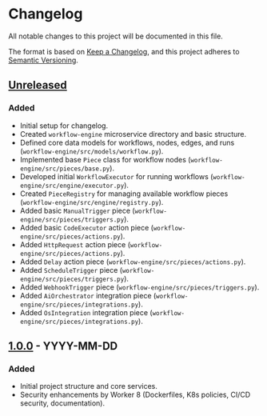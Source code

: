 # Changelog

All notable changes to this project will be documented in this file.

The format is based on [Keep a Changelog](https://keepachangelog.com/en/1.0.0/),
and this project adheres to [Semantic Versioning](https://semver.org/spec/v2.0.0.html).

## [Unreleased]

### Added
- Initial setup for changelog.
- Created `workflow-engine` microservice directory and basic structure.
- Defined core data models for workflows, nodes, edges, and runs (`workflow-engine/src/models/workflow.py`).
- Implemented base `Piece` class for workflow nodes (`workflow-engine/src/pieces/base.py`).
- Developed initial `WorkflowExecutor` for running workflows (`workflow-engine/src/engine/executor.py`).
- Created `PieceRegistry` for managing available workflow pieces (`workflow-engine/src/engine/registry.py`).
- Added basic `ManualTrigger` piece (`workflow-engine/src/pieces/triggers.py`).
- Added basic `CodeExecutor` action piece (`workflow-engine/src/pieces/actions.py`).
- Added `HttpRequest` action piece (`workflow-engine/src/pieces/actions.py`).
- Added `Delay` action piece (`workflow-engine/src/pieces/actions.py`).
- Added `ScheduleTrigger` piece (`workflow-engine/src/pieces/triggers.py`).
- Added `WebhookTrigger` piece (`workflow-engine/src/pieces/triggers.py`).
- Added `AiOrchestrator` integration piece (`workflow-engine/src/pieces/integrations.py`).
- Added `OsIntegration` integration piece (`workflow-engine/src/pieces/integrations.py`).
## [1.0.0] - YYYY-MM-DD

### Added
- Initial project structure and core services.
- Security enhancements by Worker 8 (Dockerfiles, K8s policies, CI/CD security, documentation).

[Unreleased]: https://github.com/krozenking/ALT_LAS/compare/v1.0.0...HEAD
[1.0.0]: https://github.com/krozenking/ALT_LAS/releases/tag/v1.0.0
